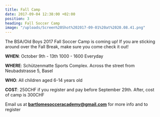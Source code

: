 ```yaml
---
title: Fall Camp
date: 2017-09-04 12:38:00 +02:00
position: 3
heading: Fall Soccer Camp
image: "/uploads/Screen%20Shot%202017-09-01%20at%2020.08.41.png"
---
```


The BSA/Old Boys 2017 Fall Soccer Camp is coming up! If you are sticking around over the Fall Break, make sure you come check it out!

**WHEN**: October 9th - 13th 1000 - 1600 Everyday

**WHERE**: Schützenmatte Sports Complex. Across the street from Neubadstrasse 5, Basel

**WHO**: All children aged 6-14 years old

**COST**: 250CHF if you register and pay before September 29th. After, cost of camp is 300CHF

Email us at **bartlomesocceracademy@gmail.com** for more info and to register

